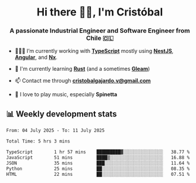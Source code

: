 <h1 align="center">Hi there ✌🏻, I'm Cristóbal</h1>
<h3 align="center">A passionate Industrial Engineer and Software Engineer from Chile 🇨🇱</h3>

- 🧑🏻‍💻 I’m currently working with **[TypeScript](https://www.typescriptlang.org)** mostly using **[NestJS](https://nestjs.com)**, **[Angular](https://angular.io)**, and **[Nx](https://nx.dev)**.

- 🌱 I'm currently learning **[Rust](https://www.rust-lang.org)** (and a sometimes **[Gleam](https://gleam.run/)**)

- 📫 Contact me through **cristobalgajardo.v@gmail.com**

- 🎸 I love to play music, especially **Spinetta**

## 📊 Weekly development stats

<!--START_SECTION:waka-->

```txt
From: 04 July 2025 - To: 11 July 2025

Total Time: 5 hrs 3 mins

TypeScript        1 hr 57 mins    █████████▓░░░░░░░░░░░░░░░   38.77 %
JavaScript        51 mins         ████▒░░░░░░░░░░░░░░░░░░░░   16.88 %
JSON              35 mins         ███░░░░░░░░░░░░░░░░░░░░░░   11.64 %
Python            25 mins         ██░░░░░░░░░░░░░░░░░░░░░░░   08.35 %
HTML              22 mins         ██░░░░░░░░░░░░░░░░░░░░░░░   07.51 %
```

<!--END_SECTION:waka-->

